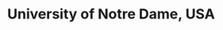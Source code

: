 ---
title: "University of Notre Dame, USA"
startdate: "2023-01-15"
enddate: "2023-05-14"
slug: "notre-dame"
post: "Exchange Programme"
image: "../../images/journey/notre-dame.jpg"
logo: "../../images/journey/logo/notre-dame-logo.png"
---